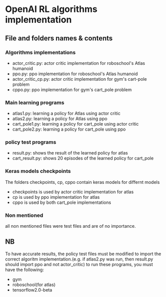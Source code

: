 # OpenAI RL algorithms implementation
## File and folders names & contents
### Algorithms implementations
+ actor_critic.py: actor critic implementation for roboschool's Atlas humanoid
+ ppo.py: ppo implementation for roboschool's Atlas humanoid
+ actor_critic_cp.py: actor critic implementation for gym's cart-pole problem
+ cppo.py: ppo implementation for gym's cart_pole problem
### Main learning programs
+ atlas1.py: learning a policy for Atlas using actor critic
+ atlas2.py: learning a policy for Atlas using ppo
+ cart_pole1.py: learning a policy for cart_pole using actor critic
+ cart_pole2.py: learning a policy for cart_pole using ppo
### policy test programs
+ result.py: shows the result of the learned policy for atlas
+ cart_result.py: shows 20 episodes of the learned policy for cart_pole
### Keras models checkpoints
The folders checkpoints, cp, cppo contain keras models for differnt models
* checkpoints is used by actor critic implementation for atlas
* cp is used by ppo implementation for atlas
* cppo is used by both cart_pole implementations
### Non mentioned
all non mentioned files were test files and are of no importance.
## NB
To have accurate results, the policy test files must be modified to import the correct algoritm implementation.(e.g. if atlas2.py was run, then result.py should import ppo and not actor_critic)
to run these programs, you must have the following:
+ gym
+ roboschool(for atlas)
+ tensorflow2.0-beta